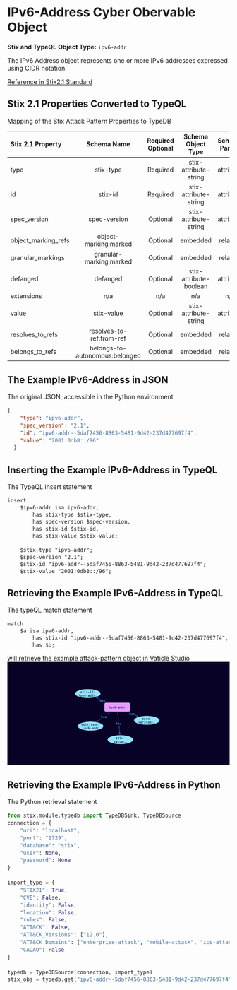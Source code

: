 # IPv6-Address Cyber Obervable Object

**Stix and TypeQL Object Type:**  `ipv6-addr`

The IPv6 Address object represents one or more IPv6 addresses expressed using CIDR notation.

[Reference in Stix2.1 Standard](https://docs.oasis-open.org/cti/stix/v2.1/os/stix-v2.1-os.html#_oeggeryskriq)
## Stix 2.1 Properties Converted to TypeQL
Mapping of the Stix Attack Pattern Properties to TypeDB

|  Stix 2.1 Property    |           Schema Name             | Required  Optional  |      Schema Object Type | Schema Parent  |
|:--------------------|:--------------------------------:|:------------------:|:------------------------:|:-------------:|
|  type                 |            stix-type              |      Required       |  stix-attribute-string    |   attribute    |
|  id                   |             stix-id               |      Required       |  stix-attribute-string    |   attribute    |
|  spec_version         |           spec-version            |      Optional       |  stix-attribute-string    |   attribute    |
|  object_marking_refs  |      object-marking:marked        |      Optional       |   embedded     |relation |
|  granular_markings    |     granular-marking:marked       |      Optional       |   embedded     |relation |
| defanged |defanged |      Optional       |stix-attribute-boolean |   attribute    |
|  extensions           |               n/a                 |        n/a          |           n/a             |      n/a       |
| value |stix-value |      Optional       |  stix-attribute-string    |   attribute    |
| resolves_to_refs |resolves-to-ref:from-ref |      Optional       |   embedded     |relation |
| belongs_to_refs |belongs-to-autonomous:belonged |      Optional       |   embedded     |relation |

## The Example IPv6-Address in JSON
The original JSON, accessible in the Python environment
```json
{
    "type": "ipv6-addr",  
    "spec_version": "2.1",  
    "id": "ipv6-addr--5daf7456-8863-5481-9d42-237d477697f4",  
    "value": "2001:0db8::/96"  
  }
```


## Inserting the Example IPv6-Address in TypeQL
The TypeQL insert statement
```typeql
insert 
    $ipv6-addr isa ipv6-addr,
        has stix-type $stix-type,
        has spec-version $spec-version,
        has stix-id $stix-id,
        has stix-value $stix-value;
    
    $stix-type "ipv6-addr";
    $spec-version "2.1";
    $stix-id "ipv6-addr--5daf7456-8863-5481-9d42-237d477697f4";
    $stix-value "2001:0db8::/96";
```

## Retrieving the Example IPv6-Address in TypeQL
The typeQL match statement

```typeql
match
    $a isa ipv6-addr,
        has stix-id "ipv6-addr--5daf7456-8863-5481-9d42-237d477697f4",
        has $b;
```


will retrieve the example attack-pattern object in Vaticle Studio
![IPv6-Address Example](./img/ipv6-addr.png)

## Retrieving the Example IPv6-Address  in Python
The Python retrieval statement

```python
from stix.module.typedb import TypeDBSink, TypeDBSource
connection = {
    "uri": "localhost",
    "port": "1729",
    "database": "stix",
    "user": None,
    "password": None
}

import_type = {
    "STIX21": True,
    "CVE": False,
    "identity": False,
    "location": False,
    "rules": False,
    "ATT&CK": False,
    "ATT&CK_Versions": ["12.0"],
    "ATT&CK_Domains": ["enterprise-attack", "mobile-attack", "ics-attack"],
    "CACAO": False
}

typedb = TypeDBSource(connection, import_type)
stix_obj = typedb.get("ipv6-addr--5daf7456-8863-5481-9d42-237d477697f4")
```

